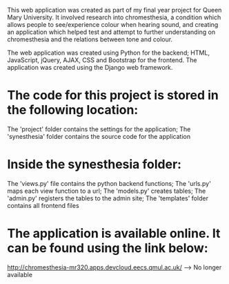 This web application was created as part of my final year project for Queen Mary University. It involved research into chromesthesia, a condition which allows people to see/experience colour when hearing sound, and creating an application which helped test and attempt to further understanding on chromesthesia and the relations between tone and colour. 

The web application was created using Python for the backend; HTML, JavaScript, jQuery, AJAX, CSS and Bootstrap for the frontend. The application was created using the Django web framework.





The code for this project is stored in the following location:
==============================================================
The 'project' folder contains the settings for the application;
The 'synesthesia' folder contains the source code for the application





Inside the synesthesia folder:
==============================
The 'views.py' file contains the python backend functions;
The 'urls.py' maps each view function to a url;
The 'models.py' creates tables;
The 'admin.py' registers the tables to the admin site;
The 'templates' folder contains all frontend files




The application is available online. It can be found using the link below:
==========================================================================
http://chromesthesia-mr320.apps.devcloud.eecs.qmul.ac.uk/ --> No longer available
